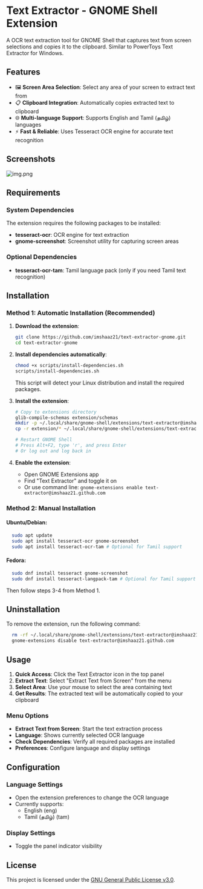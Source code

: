 # Text Extractor - GNOME Shell Extension

A OCR text extraction tool for GNOME Shell that captures text from screen selections and copies it to the clipboard. Similar to PowerToys Text Extractor for Windows.

## Features

- 🖼️ **Screen Area Selection**: Select any area of your screen to extract text from
- 📋 **Clipboard Integration**: Automatically copies extracted text to clipboard
- 🌐 **Multi-language Support**: Supports English and Tamil (தமிழ்) languages
- ⚡ **Fast & Reliable**: Uses Tesseract OCR engine for accurate text recognition

## Screenshots
![img.png](docs/img.png)

## Requirements

### System Dependencies
The extension requires the following packages to be installed:

- **tesseract-ocr**: OCR engine for text extraction
- **gnome-screenshot**: Screenshot utility for capturing screen areas

### Optional Dependencies
- **tesseract-ocr-tam**: Tamil language pack (only if you need Tamil text recognition)

## Installation

### Method 1: Automatic Installation (Recommended)

1. **Download the extension**:
   ```bash
   git clone https://github.com/imshaaz21/text-extractor-gnome.git
   cd text-extractor-gnome
   ```

2. **Install dependencies automatically**:
   ```bash
   chmod +x scripts/install-dependencies.sh
   scripts/install-dependencies.sh
   ```
   This script will detect your Linux distribution and install the required packages.

3. **Install the extension**:
   ```bash
   # Copy to extensions directory
   glib-compile-schemas extension/schemas
   mkdir -p ~/.local/share/gnome-shell/extensions/text-extractor@imshaaz21.github.com
   cp -r extension/* ~/.local/share/gnome-shell/extensions/text-extractor@imshaaz21.github.com/

   # Restart GNOME Shell
   # Press Alt+F2, type 'r', and press Enter
   # Or log out and log back in
   ```

4. **Enable the extension**:
    - Open GNOME Extensions app
    - Find "Text Extractor" and toggle it on
    - Or use command line: `gnome-extensions enable text-extractor@imshaaz21.github.com`

### Method 2: Manual Installation

#### Ubuntu/Debian:
```bash
  sudo apt update
  sudo apt install tesseract-ocr gnome-screenshot
  sudo apt install tesseract-ocr-tam # Optional for Tamil support
```

#### Fedora:
```bash
  sudo dnf install tesseract gnome-screenshot
  sudo dnf install tesseract-langpack-tam # Optional for Tamil support
```




Then follow steps 3-4 from Method 1.

## Uninstallation
To remove the extension, run the following command:

```bash
  rm -rf ~/.local/share/gnome-shell/extensions/text-extractor@imshaaz21.github.com
  gnome-extensions disable text-extractor@imshaaz21.github.com
```

## Usage

1. **Quick Access**: Click the Text Extractor icon in the top panel
2. **Extract Text**: Select "Extract Text from Screen" from the menu
3. **Select Area**: Use your mouse to select the area containing text
4. **Get Results**: The extracted text will be automatically copied to your clipboard

### Menu Options

- **Extract Text from Screen**: Start the text extraction process
- **Language**: Shows currently selected OCR language
- **Check Dependencies**: Verify all required packages are installed
- **Preferences**: Configure language and display settings

## Configuration

### Language Settings
- Open the extension preferences to change the OCR language
- Currently supports:
    - English (eng)
    - Tamil (தமிழ்) (tam)

### Display Settings
- Toggle the panel indicator visibility


## License

This project is licensed under the [GNU General Public License v3.0](./LICENSE).
